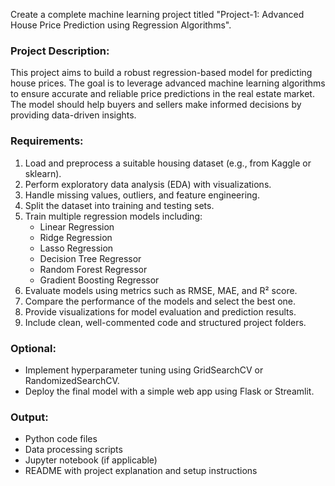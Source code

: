 Create a complete machine learning project titled "Project-1: Advanced House Price Prediction using Regression Algorithms".

### Project Description:
This project aims to build a robust regression-based model for predicting house prices. The goal is to leverage advanced machine learning algorithms to ensure accurate and reliable price predictions in the real estate market. The model should help buyers and sellers make informed decisions by providing data-driven insights.

### Requirements:
1. Load and preprocess a suitable housing dataset (e.g., from Kaggle or sklearn).
2. Perform exploratory data analysis (EDA) with visualizations.
3. Handle missing values, outliers, and feature engineering.
4. Split the dataset into training and testing sets.
5. Train multiple regression models including:
   - Linear Regression
   - Ridge Regression
   - Lasso Regression
   - Decision Tree Regressor
   - Random Forest Regressor
   - Gradient Boosting Regressor
6. Evaluate models using metrics such as RMSE, MAE, and R² score.
7. Compare the performance of the models and select the best one.
8. Provide visualizations for model evaluation and prediction results.
9. Include clean, well-commented code and structured project folders.

### Optional:
- Implement hyperparameter tuning using GridSearchCV or RandomizedSearchCV.
- Deploy the final model with a simple web app using Flask or Streamlit.

### Output:
- Python code files
- Data processing scripts
- Jupyter notebook (if applicable)
- README with project explanation and setup instructions

